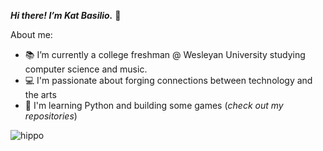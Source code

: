***Hi there! I’m Kat Basilio.*** 👋

About me: 
- 📚 I’m currently a college freshman @ Wesleyan University studying computer science and music.
- 💻 I'm passionate about forging connections between technology and the arts 
- 🌱 I'm learning Python and building some games (*check out my repositories*) 

![hippo](https://media.giphy.com/media/v1.Y2lkPTc5MGI3NjExdWR5cmRiNWJ2OHc2d3puamRpN2VzNnNybWkxeG82anExYmtoYnc4ZSZlcD12MV9pbnRlcm5hbF9naWZfYnlfaWQmY3Q9cw/Yafoxt7dB2fEmNkaY4/source.gif)
